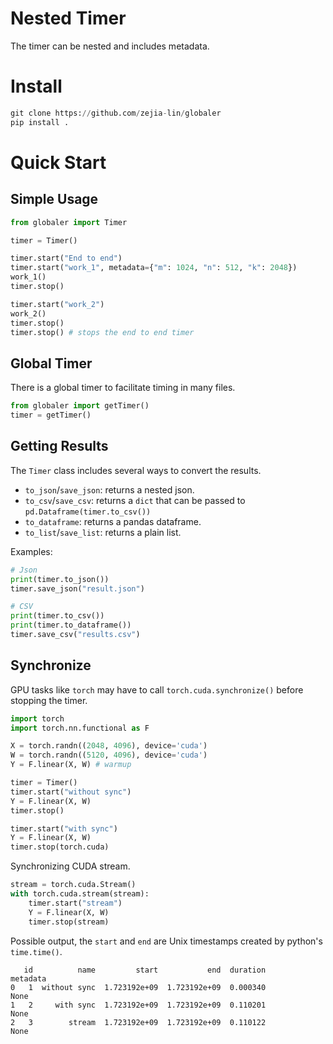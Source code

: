 # Nested Timer

The timer can be nested and includes metadata.

# Install

```python
git clone https://github.com/zejia-lin/globaler
pip install .
```

# Quick Start

## Simple Usage


```python
from globaler import Timer

timer = Timer()

timer.start("End to end")
timer.start("work_1", metadata={"m": 1024, "n": 512, "k": 2048})
work_1()
timer.stop()

timer.start("work_2")
work_2()
timer.stop()
timer.stop() # stops the end to end timer
```

## Global Timer

There is a global timer to facilitate timing in many files.

```python
from globaler import getTimer()
timer = getTimer()
```

## Getting Results

The `Timer` class includes several ways to convert the results.

- `to_json`/`save_json`: returns a nested json.
- `to_csv`/`save_csv`: returns a `dict` that can be passed to `pd.Dataframe(timer.to_csv())`
- `to_dataframe`: returns a pandas dataframe.
- `to_list`/`save_list`: returns a plain list.

Examples:

```python
# Json
print(timer.to_json())
timer.save_json("result.json")

# CSV
print(timer.to_csv())
print(timer.to_dataframe())
timer.save_csv("results.csv")
```

## Synchronize

GPU tasks like `torch` may have to call `torch.cuda.synchronize()` before stopping the timer.

```python
import torch
import torch.nn.functional as F

X = torch.randn((2048, 4096), device='cuda')
W = torch.randn((5120, 4096), device='cuda')
Y = F.linear(X, W) # warmup

timer = Timer()
timer.start("without sync")
Y = F.linear(X, W)
timer.stop()

timer.start("with sync")
Y = F.linear(X, W)
timer.stop(torch.cuda)
```

Synchronizing CUDA stream.

```python
stream = torch.cuda.Stream()
with torch.cuda.stream(stream):
    timer.start("stream")
    Y = F.linear(X, W)
    timer.stop(stream)
```

Possible output, the `start` and `end` are Unix timestamps created by python's `time.time()`.
```csv
   id          name         start           end  duration          metadata
0   1  without sync  1.723192e+09  1.723192e+09  0.000340              None
1   2     with sync  1.723192e+09  1.723192e+09  0.110201              None
2   3        stream  1.723192e+09  1.723192e+09  0.110122              None
```
